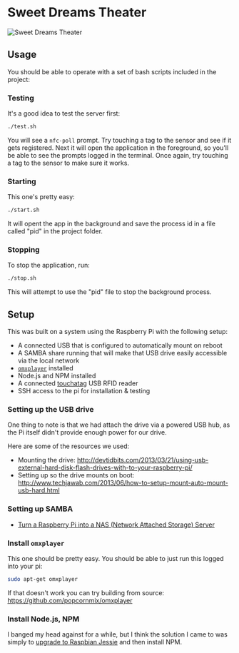 Sweet Dreams Theater
====================

![Sweet Dreams Theater](https://pbs.twimg.com/media/CSgr5GwXIAAsRbm.jpg)

## Usage

You should be able to operate with a set of bash scripts included in the project:

### Testing

It's a good idea to test the server first:

```bash
./test.sh
```

You will see a `nfc-poll` prompt. Try touching a tag to the sensor and see if it gets registered. Next it will open the application in the foreground, so you'll be able to see the prompts logged in the terminal. Once again, try touching a tag to the sensor to make sure it works.


### Starting

This one's pretty easy:

```bash
./start.sh
```

It will opent the app in the background and save the process id in a file called "pid" in the project folder.

### Stopping

To stop the application, run:

```bash
./stop.sh
```

This will attempt to use the "pid" file to stop the background process.


## Setup

This was built on a system using the Raspberry Pi with the following setup:

 * A connected USB that is configured to automatically mount on reboot
 * A SAMBA share running that will make that USB drive easily accessible via the local network
 * [`omxplayer`](https://github.com/popcornmix/omxplayer) installed
 * Node.js and NPM installed
 * A connected [touchatag](http://store.touchatag.com/acatalog/touchatag.html) USB RFID reader
 * SSH access to the pi for installation & testing

### Setting up the USB drive

One thing to note is that we had attach the drive via a powered USB hub, as the Pi itself didn't provide enough power for our drive.

Here are some of the resources we used:

 * Mounting the drive: http://devtidbits.com/2013/03/21/using-usb-external-hard-disk-flash-drives-with-to-your-raspberry-pi/
 * Setting up so the drive mounts on boot:  http://www.techjawab.com/2013/06/how-to-setup-mount-auto-mount-usb-hard.html

### Setting up SAMBA

 * [Turn a Raspberry Pi into a NAS (Network Attached Storage) Server](http://raspipress.com/2013/05/turn-a-raspberry-pi-into-a-nas-network-attached-storage-server/)


### Install `omxplayer`

This one should be pretty easy. You should be able to just run this logged into your pi:

```bash
sudo apt-get omxplayer
```

If that doesn't work you can try building from source: https://github.com/popcornmix/omxplayer

### Install Node.js, NPM

I banged my head against for a while, but I think the solution I came to was simply to [upgrade to Raspbian Jessie](http://raspberrypi.stackexchange.com/questions/27858/upgrade-to-raspbian-jessie) and then install NPM.
